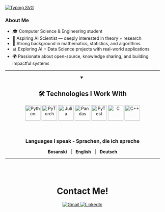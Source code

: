 [![Typing SVG](https://readme-typing-svg.demolab.com?font=Fira+Code&duration=4000&pause=500&color=E90274&multiline=true&repeat=false&width=520&height=60&lines=Hi+there+%F0%9F%91%8B;Welcome+to+my+profile)](https://git.io/typing-svg)
  
###  About Me
- 🎓 Computer Science & Engineering student  
- 🤖 Aspiring AI Scientist — deeply interested in theory + research  
- 🧠 Strong background in mathematics, statistics, and algorithms  
- 📊 Exploring AI + Data Science projects with real-world applications  
- 🌍 Passionate about open-source, knowledge sharing, and building impactful systems  

---

<details open> 
  <summary align="center"><h2>🛠️ Technologies I Work With</h2></summary>

  <p align="center"> 
    <a href="https://www.python.org" target="_blank"> 
      <img src="https://cdn.jsdelivr.net/gh/devicons/devicon/icons/python/python-original.svg" alt="Python" width="50" height="50"/>
    </a> 
    <a href="https://pytorch.org/" target="_blank"> 
      <img src="https://cdn.jsdelivr.net/gh/devicons/devicon/icons/pytorch/pytorch-original.svg" alt="PyTorch" width="50" height="50"/>
    </a>
    <a href="https://julialang.org/" target="_blank"> 
      <img src="https://cdn.jsdelivr.net/gh/devicons/devicon/icons/julia/julia-original.svg" alt="Julia" width="50" height="50"/>
    </a>
    <a href="https://pandas.pydata.org/" target="_blank"> 
      <img src="https://cdn.jsdelivr.net/gh/devicons/devicon/icons/pandas/pandas-original.svg" alt="Pandas" width="50" height="50"/>
    </a>
    <a href="https://docs.pytest.org/" target="_blank"> 
      <img src="https://cdn.jsdelivr.net/gh/devicons/devicon/icons/pytest/pytest-original.svg" alt="PyTest" width="50" height="50"/>
    </a>
    <a href="https://www.cprogramming.com/" target="_blank"> 
      <img src="https://cdn.jsdelivr.net/gh/devicons/devicon/icons/c/c-original.svg" alt="C" width="50" height="50"/>
    </a>
    <a href="https://isocpp.org/" target="_blank"> 
      <img src="https://cdn.jsdelivr.net/gh/devicons/devicon/icons/cplusplus/cplusplus-original.svg" alt="C++" width="50" height="50"/>
    </a>
  </p>
</details>


<br>
<div align="center">
  <h3>Languages I speak - Sprachen, die ich spreche</h3>
  <p>
    <b>Bosanski</b> &nbsp;&nbsp;|&nbsp;&nbsp; <b>English</b> &nbsp;&nbsp;|&nbsp;&nbsp; <b>Deutsch</b>
  </p>
</div>

--- 
<br><br>
<div align="center">
  <h1>Contact Me!</h1>
  
  <a href="mailto:EmreArapcicUevak@gmail.com" target="_blank">
    <img src="https://img.shields.io/badge/Gmail-D14836?style=for-the-badge&logo=gmail&logoColor=white" alt="Gmail"/>
  </a>
  <a href="https://www.linkedin.com/in/emre-arapcicuevak-5a8b58254/" target="_blank"> 
    <img src="https://img.shields.io/badge/LinkedIn-0077B5?style=for-the-badge&logo=linkedin&logoColor=white" alt="LinkedIn"/>
  </a>
</div>
